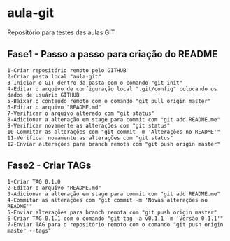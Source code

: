 # aula-git
Repositório para testes das aulas GIT

Fase1 - Passo a passo para criação do README
--------------------------------------------

```
1-Criar repositório remoto pelo GITHUB
2-Criar pasta local "aula-git"
3-Iniciar o GIT dentro da pasta com o comando "git init"
4-Editar o arquivo de configuração local ".git/config" colocando os dados de usuário GITHUB
5-Baixar o conteúdo remoto com o comando "git pull origin master"
6-Editar o arquivo "README.md"
7-Verificar o arquivo alterado com "git status"
8-Adicionar a alteração em stage para commit com "git add README.me"
9-Verificar novamente as alterações com "git status"
10-Commitar as alterações com "git commit -m 'Alterações no README'"
11-Verificar novamente as alterações com "git status"
12-Enviar alterações para branch remota com "git push origin master"
```

Fase2 - Criar TAGs
--------------------------------------------

```
1-Criar TAG 0.1.0
2-Editar o arquivo "README.md"
3-Adicionar a alteração em stage para commit com "git add README.me"
4-Commitar as alterações com "git commit -m 'Novas alterações no README'"
5-Enviar alterações para branch remota com "git push origin master"
6-Criar TAG 0.1.1 com o comando "git tag -a v0.1.1 -m 'Versão 0.1.1'"
7-Enviar TAG para o repositório remoto com o comando "git push origin master --tags"
```